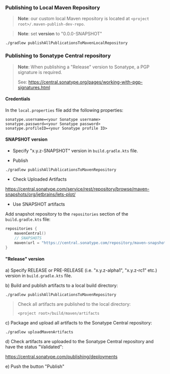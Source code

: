 ### Publishing to Local Maven Repository

> **Note**: our custom local Maven repository is located at `<project root>/.maven-publish-dev-repo`.

> **Note**: set **version** to "0.0.0-SNAPSHOT"

`./gradlew publishAllPublicationsToMavenLocalRepository`


### Publishing to Sonatype Central repository

> **Note**: When publishing a "Release" version to Sonatype, a PGP signature is required.
>
> See: https://central.sonatype.org/pages/working-with-pgp-signatures.html
        
                                                               
#### Credentials
                                 
In the `local.properties` file add the following properties:
```properties
sonatype.username=<your Sonatype username>
sonatype.password=<your Sonatype password>
sonatype.profileID=<your Sonatype profile ID>
```

#### SNAPSHOT version

- Specify "x.y.z-SNAPSHOT" version in `build.gradle.kts` file.

- Publish  

`./gradlew publishAllPublicationsToMavenRepository`

- Check Uploaded Artifacts

https://central.sonatype.com/service/rest/repository/browse/maven-snapshots/org/jetbrains/lets-plot/

- Use SNAPSHOT artifacts

Add snapshot repository to the `repositories` section of the `build.gradle.kts` file:

```kotlin
repositories {
    mavenCentral()
    // SNAPSHOTS
    maven(url = "https://central.sonatype.com/repository/maven-snapshots/")
}
```

#### "Release" version

  a) Specify RELEASE or PRE-RELEASE (i.e. "x.y.z-alpha1", "x.y.z-rc1" etc.) version in `build.gradle.kts` file.

  b) Build and publish artifacts to a local build directory:

`./gradlew publishAllPublicationsToMavenRepository`

> Check all artifacts are published to the local directory:
>
> `<project root>/build/maven/artifacts`
>

  c) Package and upload all artifacts to the Sonatype Central repository:

`./gradlew uploadMavenArtifacts`

  d) Check artifacts are uploaded to the Sonatype Central repository and have the status "Validated":

https://central.sonatype.com/publishing/deployments

  e) Push the button "Publish"
